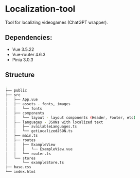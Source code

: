 # Localization-tool

Tool for localizing videogames (ChatGPT wrapper).

Dependencies:
- 
- Vue 3.5.22
- Vue-router 4.6.3
- Pinia 3.0.3


Structure
- 
```bash
.
├── public
├── src
│   ├── App.vue
│   ├── assets - fonts, images
│   │   └── fonts
│   ├── components
│   │   └── layout - layout components (Header, Footer, etc)
│   ├── languages - JSONs with localized text
│   │   ├── availableLanguages.ts
│   │   └── getLocalizedJSON.ts
│   ├── main.ts
│   ├── routes
│   │   ├── ExampleView
│   │   │   └── ExampleView.vue
│   │   └── router.ts
│   └── stores
│       └── exampleStore.ts
├── base.css
└── index.html
```